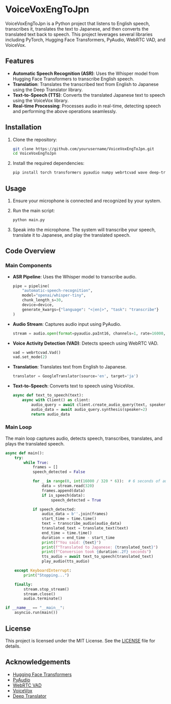 # VoiceVoxEngToJpn

VoiceVoxEngToJpn is a Python project that listens to English speech, transcribes it, translates the text to Japanese, and then converts the translated text back to speech. This project leverages several libraries including PyTorch, Hugging Face Transformers, PyAudio, WebRTC VAD, and VoiceVox.

## Features

- **Automatic Speech Recognition (ASR)**: Uses the Whisper model from Hugging Face Transformers to transcribe English speech.
- **Translation**: Translates the transcribed text from English to Japanese using the Deep Translator library.
- **Text-to-Speech (TTS)**: Converts the translated Japanese text to speech using the VoiceVox library.
- **Real-time Processing**: Processes audio in real-time, detecting speech and performing the above operations seamlessly.

## Installation

1. Clone the repository:
    ```bash
    git clone https://github.com/yourusername/VoiceVoxEngToJpn.git
    cd VoiceVoxEngToJpn
    ```

2. Install the required dependencies:
    ```bash
    pip install torch transformers pyaudio numpy webrtcvad wave deep-translator voicevox-client
    ```

## Usage

1. Ensure your microphone is connected and recognized by your system.
2. Run the main script:
    ```bash
    python main.py
    ```

3. Speak into the microphone. The system will transcribe your speech, translate it to Japanese, and play the translated speech.

## Code Overview

### Main Components

- **ASR Pipeline**: Uses the Whisper model to transcribe audio.
    ```python
    pipe = pipeline(
        "automatic-speech-recognition",
        model="openai/whisper-tiny",
        chunk_length_s=30,
        device=device,
        generate_kwargs={"language": "<|en|>", "task": "transcribe"}
    )
    ```

- **Audio Stream**: Captures audio input using PyAudio.
    ```python
    stream = audio.open(format=pyaudio.paInt16, channels=1, rate=16000, input=True, frames_per_buffer=320)
    ```

- **Voice Activity Detection (VAD)**: Detects speech using WebRTC VAD.
    ```python
    vad = webrtcvad.Vad()
    vad.set_mode(2)
    ```

- **Translation**: Translates text from English to Japanese.
    ```python
    translator = GoogleTranslator(source='en', target='ja')
    ```

- **Text-to-Speech**: Converts text to speech using VoiceVox.
    ```python
    async def text_to_speech(text):
        async with Client() as client:
            audio_query = await client.create_audio_query(text, speaker=2)
            audio_data = await audio_query.synthesis(speaker=2)
            return audio_data
    ```

### Main Loop

The main loop captures audio, detects speech, transcribes, translates, and plays the translated speech.
```python
async def main():
    try:
        while True:
            frames = []
            speech_detected = False

            for _ in range(0, int(16000 / 320 * 6)):  # 6 seconds of audio with 20ms frames
                data = stream.read(320)
                frames.append(data)
                if is_speech(data):
                    speech_detected = True

            if speech_detected:
                audio_data = b''.join(frames)
                start_time = time.time()
                text = transcribe_audio(audio_data)
                translated_text = translate_text(text)
                end_time = time.time()
                duration = end_time - start_time
                print(f"You said: {text}")
                print(f"Translated to Japanese: {translated_text}")
                print(f"Conversion took {duration:.2f} seconds")
                tts_audio = await text_to_speech(translated_text)
                play_audio(tts_audio)

    except KeyboardInterrupt:
        print("Stopping...")

    finally:
        stream.stop_stream()
        stream.close()
        audio.terminate()

if __name__ == "__main__":
    asyncio.run(main())
```

## License

This project is licensed under the MIT License. See the [LICENSE](LICENSE) file for details.

## Acknowledgements

- [Hugging Face Transformers](https://github.com/huggingface/transformers)
- [PyAudio](https://people.csail.mit.edu/hubert/pyaudio/)
- [WebRTC VAD](https://webrtc.org/)
- [VoiceVox](https://voicevox.hiroshiba.jp/)
- [Deep Translator](https://github.com/nidhaloff/deep-translator)
